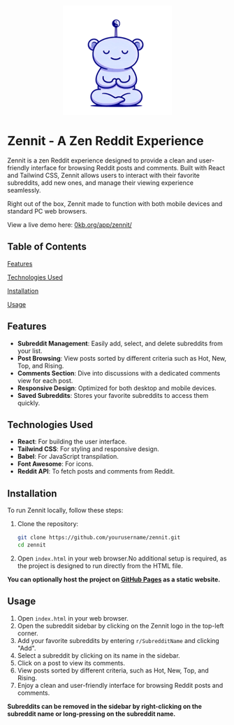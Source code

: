 <p align="center"><img src="assets\zennit-logo.png" height="250" width="250"/></p>

# Zennit - A Zen Reddit Experience

Zennit is a zen Reddit experience designed to provide a clean and user-friendly interface for browsing Reddit posts and comments. Built with React and Tailwind CSS, Zennit allows users to interact with their favorite subreddits, add new ones, and manage their viewing experience seamlessly.

Right out of the box, Zennit made to function with both mobile devices and standard PC web browsers.

View a live demo here: [0kb.org/app/zennit/](https://0kb.org/app/zennit/)

## Table of Contents

[Features](#features)

[Technologies Used](#technologies-used)

[Installation](#installation)

[Usage](#usage)

## Features

- **Subreddit Management**: Easily add, select, and delete subreddits from your list.
- **Post Browsing**: View posts sorted by different criteria such as Hot, New, Top, and Rising.
- **Comments Section**: Dive into discussions with a dedicated comments view for each post.
- **Responsive Design**: Optimized for both desktop and mobile devices.
- **Saved Subreddits**: Stores your favorite subreddits to access them quickly.

## Technologies Used

- **React**: For building the user interface.
- **Tailwind CSS**: For styling and responsive design.
- **Babel**: For JavaScript transpilation.
- **Font Awesome**: For icons.
- **Reddit API**: To fetch posts and comments from Reddit.

## Installation

To run Zennit locally, follow these steps:

1. Clone the repository:
   ```bash
   git clone https://github.com/yourusername/zennit.git
   cd zennit
   ```

2. Open `index.html` in your web browser.No additional setup is required, as the project is designed to run directly from the HTML file.

**You can optionally host the project on [GitHub Pages](https://pages.github.com/) as a static website.**

## Usage
1. Open `index.html` in your web browser.
2. Open the subreddit sidebar by clicking on the Zennit logo in the top-left corner.
3. Add your favorite subreddits by entering `r/SubredditName` and clicking "Add".
4. Select a subreddit by clicking on its name in the sidebar.
5. Click on a post to view its comments.
6. View posts sorted by different criteria, such as Hot, New, Top, and Rising.
7. Enjoy a clean and user-friendly interface for browsing Reddit posts and comments.

__Subreddits can be removed in the sidebar by right-clicking on the subreddit name or long-pressing on the subreddit name.__
